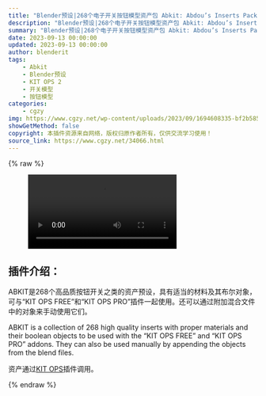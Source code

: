 ```yaml
---
title: "Blender预设|268个电子开关按钮模型资产包 Abkit: Abdou’s Inserts Pack For Kit Ops v1.1.5"
description: "Blender预设|268个电子开关按钮模型资产包 Abkit: Abdou’s Inserts Pack For Kit Ops v1.1.5"
summary: "Blender预设|268个电子开关按钮模型资产包 Abkit: Abdou’s Inserts Pack For Kit Ops v1.1.5"
date: 2023-09-13 00:00:00
updated: 2023-09-13 00:00:00
author: blenderit
tags: 
    - Abkit
    - Blender预设
    - KIT OPS 2
    - 开关模型
    - 按钮模型
categories:
    - cgzy
img: https://www.cgzy.net/wp-content/uploads/2023/09/1694608335-bf2b585aaeb7a04.webp
showGetMethod: false
copyright: 本插件资源来自网络，版权归原作者所有，仅供交流学习使用！
source_link: https://www.cgzy.net/34066.html
---
```


{% raw %}
<figure class="wp-block-video aligncenter"><video controls src="http://cloud.video.taobao.com/play/u/null/p/1/e/6/t/1/427385805598.mp4"></video></figure><div class="wp-block-pandastudio-title"><div class="title_style_01"><h2 id="h2-0">插件介绍：</h2></div></div><p class="is-style-text-indent-2em">ABKIT是268个高品质按钮开关之类的资产预设，具有适当的材料及其布尔对象，可与“KIT OPS FREE”和“KIT OPS PRO”插件一起使用。还可以通过附加混合文件中的对象来手动使用它们。</p><p>ABKIT is a collection of 268 high quality inserts with proper materials and their boolean objects to be used with the “KIT OPS FREE” and “KIT OPS PRO” addons. They can also be used manually by appending the objects from the blend files.</p><div class="wp-block-pandastudio-tips"><div class="tip success "><p>资产通过<a href="https://www.cgzy.net/20198.html" data-type="link" data-id="https://www.cgzy.net/20198.html">KIT OPS</a>插件调用。</p>
</div></div>
<div style="display: none">cgzy</div>
{% endraw %}